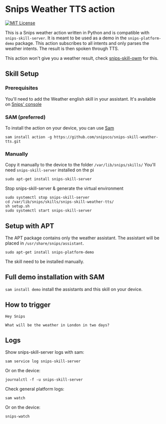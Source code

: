 # Snips Weather TTS action
[![MIT License](https://img.shields.io/badge/license-MIT-blue.svg)](https://raw.githubusercontent.com/snipsco/snips-skill-owm/master/LICENSE.txt)

This is a Snips weather action written in Python and is compatible with `snips-skill-server`.
It is meant to be used as a demo in the `snips-platform-demo` package.
This action subscribes to all intents and only parses the weather intents. The result is then spoken through TTS.

This action won't give you a weather result, check [snips-skill-owm](https://github.com/snipsco/snips-skill-owm) for this.

## Skill Setup
### Prerequisites

You'll need to add the Weather english skill in your assistant. It's available on [Snips' console](https://console.snips.ai)

### SAM (preferred)
To install the action on your device, you can use [Sam](https://snips.gitbook.io/getting-started/installation)

`sam install action -g https://github.com/snipsco/snips-skill-weather-tts.git`

### Manually

Copy it manually to the device to the folder `/var/lib/snips/skills/`
You'll need `snips-skill-server` installed on the pi

`sudo apt-get install snips-skill-server`

Stop snips-skill-server & generate the virtual environment
```
sudo systemctl stop snips-skill-server
cd /var/lib/snips/skills/snips-skill-weather-tts/
sh setup.sh
sudo systemctl start snips-skill-server
```

## Setup with APT

The APT package contains only the weather assistant.
The assistant will be placed in `/usr/share/snips/assistant`.

`sudo apt-get install snips-platform-demo`

The skill need to be installed manually.

## Full demo installation with SAM

`sam install demo` install the assistants and this skill on your device.

## How to trigger

`Hey Snips`

`What will be the weather in London in two days?`

## Logs
Show snips-skill-server logs with sam:

`sam service log snips-skill-server`

Or on the device:

`journalctl -f -u snips-skill-server`

Check general platform logs:

`sam watch`

Or on the device:

`snips-watch`
